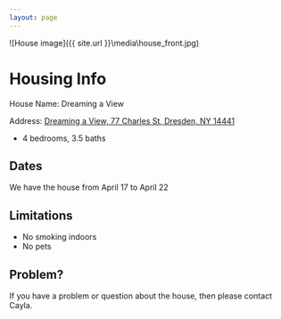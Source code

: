 ```yaml
---
layout: page
---
```


![House image]({{ site.url }}\media\house_front.jpg)

# Housing Info

House Name: Dreaming a View

Address: [Dreaming a View, 77 Charles St, Dresden, NY 14441](https://goo.gl/maps/sJWsM83KwsS2)

* 4 bedrooms, 3.5 baths

## Dates
We have the house from April 17 to April 22


## Limitations 
* No smoking indoors
* No pets


## Problem? 

If you have a problem or question about the house, then please contact Cayla. 
